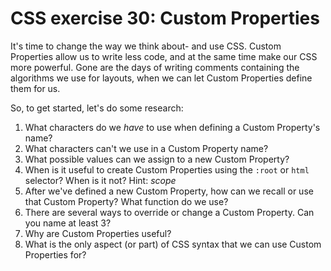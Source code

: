 # CSS exercise 30: Custom Properties

It's time to change the way we think about- and use CSS.
Custom Properties allow us to write less code, and at the same time make our CSS more powerful. Gone are the days of writing comments containing the algorithms we use for layouts, when we can let Custom Properties define them for us.

So, to get started, let's do some research:

1. What characters do we *have* to use when defining a Custom Property's name?
1. What characters can't we use in a Custom Property name?
1. What possible values can we assign to a new Custom Property?
1. When is it useful to create Custom Properties using the `:root` or `html` selector? When is it not? Hint: *scope*
1. After we've defined a new Custom Property, how can we recall or use that Custom Property? What function do we use?
1. There are several ways to override or change a Custom Property. Can you name at least 3?
1. Why are Custom Properties useful?
1. What is the only aspect (or part) of CSS syntax that we can use Custom Properties for?


